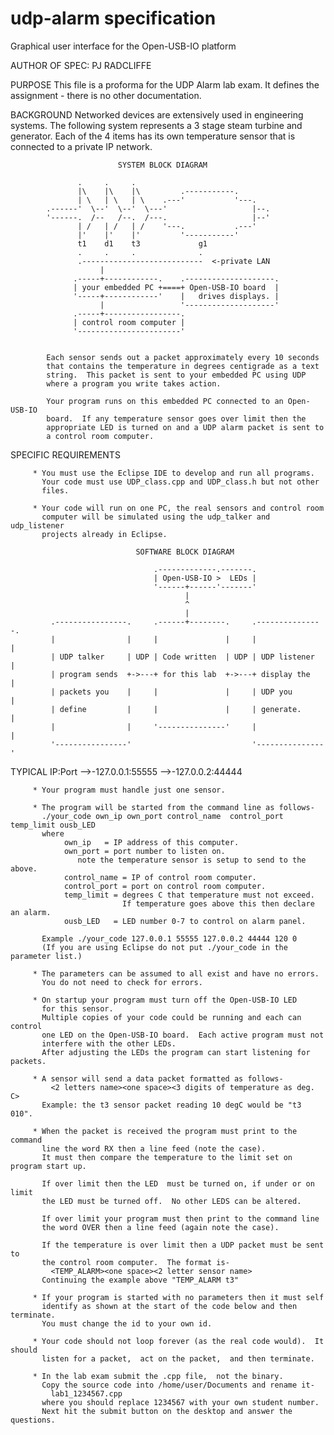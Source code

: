 # udp-alarm specification
Graphical user interface for the Open-USB-IO platform

AUTHOR OF SPEC: PJ RADCLIFFE

PURPOSE     This file is a proforma for the UDP Alarm lab exam.  It defines
            the assignment - there is no other documentation.

BACKGROUND  Networked devices are extensively used in engineering systems.
            The following system represents a 3 stage steam turbine and
            generator.  Each of the 4 items has its own temperature sensor
            that is connected to a private IP network.

                            SYSTEM BLOCK DIAGRAM

                   .     .     .
                   |\    |\    |\         .-----------.
                   | \   | \   | \    .---'           '---.
            .------'  \--'  \--'  \---'                   |--.
            '------.  /--   /--.  /---.                   |--'
                   | /   | /   | /    '---.           .---'
                   |'    |'    |'         '-----------'
                   t1    d1    t3             g1
                   .     .     .              .
                   .---------------------------  <-private LAN
                        |
                  .-----+------------.    .--------------------.
                  | your embedded PC +====+ Open-USB-IO board  |
                  '-----+------------'    |   drives displays. |
                        |                 '--------------------'
                  .-----+-----------------.
                  | control room computer |
                  '-----------------------'


            Each sensor sends out a packet approximately every 10 seconds
            that contains the temperature in degrees centigrade as a text
            string.  This packet is sent to your embedded PC using UDP
            where a program you write takes action.

            Your program runs on this embedded PC connected to an Open-USB-IO
            board.  If any temperature sensor goes over limit then the
            appropriate LED is turned on and a UDP alarm packet is sent to
            a control room computer.


SPECIFIC REQUIREMENTS 

         * You must use the Eclipse IDE to develop and run all programs.
           Your code must use UDP_class.cpp and UDP_class.h but not other
           files.

         * Your code will run on one PC, the real sensors and control room
           computer will be simulated using the udp_talker and udp_listener
           projects already in Eclipse.

                                SOFTWARE BLOCK DIAGRAM

                                    .-------------.-------.
                                    | Open-USB-IO >  LEDs |
                                    '------+------'-------'
                                           |
                                           ^
                                           |
             .----------------.     .------+--------.     .---------------.
             |                |     |               |     |               |
             | UDP talker     | UDP | Code written  | UDP | UDP listener  |
             | program sends  +->---+ for this lab  +->---+ display the   |
             | packets you    |     |               |     | UDP you       |
             | define         |     |               |     | generate.     |
             |                |     '---------------'     |               |
             '----------------'                           '---------------'
   TYPICAL IP:Port                     -->-127.0.0.1:55555   -->-127.0.0.2:44444


         * Your program must handle just one sensor.

         * The program will be started from the command line as follows-
           ./your_code own_ip own_port control_name  control_port temp_limit ousb_LED
           where
                own_ip   = IP address of this computer.
                own_port = port number to listen on.
                   note the temperature sensor is setup to send to the above.
                control_name = IP of control room computer.
                control_port = port on control room computer.
                temp_limit = degrees C that temperature must not exceed.
                             If temperature goes above this then declare an alarm.
                ousb_LED   = LED number 0-7 to control on alarm panel.

           Example ./your_code 127.0.0.1 55555 127.0.0.2 44444 120 0
           (If you are using Eclipse do not put ./your_code in the parameter list.)

         * The parameters can be assumed to all exist and have no errors.
           You do not need to check for errors.

         * On startup your program must turn off the Open-USB-IO LED
           for this sensor.
           Multiple copies of your code could be running and each can control
           one LED on the Open-USB-IO board.  Each active program must not
           interfere with the other LEDs.
           After adjusting the LEDs the program can start listening for packets.

         * A sensor will send a data packet formatted as follows-
             <2 letters name><one space><3 digits of temperature as deg. C>
           Example: the t3 sensor packet reading 10 degC would be "t3 010".

         * When the packet is received the program must print to the command
           line the word RX then a line feed (note the case).
           It must then compare the temperature to the limit set on program start up.

           If over limit then the LED  must be turned on, if under or on limit
           the LED must be turned off.  No other LEDS can be altered.

           If over limit your program must then print to the command line 
           the word OVER then a line feed (again note the case).

           If the temperature is over limit then a UDP packet must be sent to
           the control room computer.  The format is-
             <TEMP_ALARM><one space><2 letter sensor name>
           Continuing the example above "TEMP_ALARM t3"

         * If your program is started with no parameters then it must self
           identify as shown at the start of the code below and then terminate.
           You must change the id to your own id.

         * Your code should not loop forever (as the real code would).  It should
           listen for a packet,  act on the packet,  and then terminate.

         * In the lab exam submit the .cpp file,  not the binary.
           Copy the source code into /home/user/Documents and rename it-
             lab1_1234567.cpp
           where you should replace 1234567 with your own student number.
           Next hit the submit button on the desktop and answer the questions.